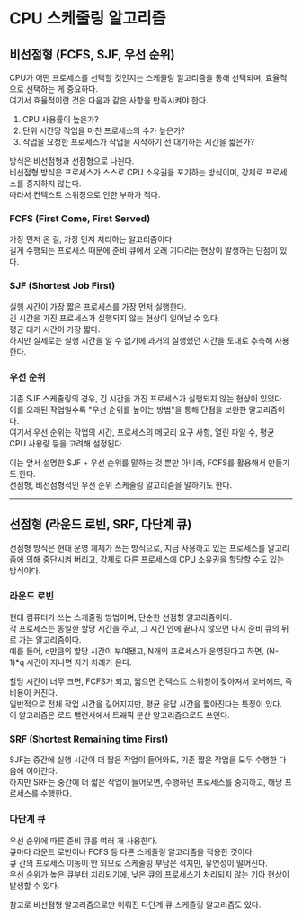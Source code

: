 # CPU 스케줄링 알고리즘

## 비선점형 (FCFS, SJF, 우선 순위)

CPU가 어떤 프로세스를 선택할 것인지는 스케줄링 알고리즘을 통해 선택되며, 효율적으로 선택하는 게 중요하다. <br />
여기서 효율적이란 것은 다음과 같은 사항을 만족시켜야 한다.

1. CPU 사용률이 높은가? <br />
2. 단위 시간당 작업을 마친 프로세스의 수가 높은가? <br />
3. 작업을 요청한 프로세스가 작업을 시작하기 전 대기하는 시간을 짧은가?

방식은 비선점형과 선점형으로 나뉜다. <br />
비선점형 방식은 프로세스가 스스로 CPU 소유권을 포기하는 방식이며, 강제로 프로세스를 중지하지 않는다. <br />
따라서 컨텍스트 스위칭으로 인한 부하가 적다.

### FCFS (First Come, First Served)

가장 먼저 온 걸, 가장 먼저 처리하는 알고리즘이다. <br />
길게 수행되는 프로세스 때문에 준비 큐에서 오래 기다리는 현상이 발생하는 단점이 있다.

### SJF (Shortest Job First)

실행 시간이 가장 짧은 프로세스를 가장 먼저 실행한다. <br />
긴 시간을 가진 프로세스가 실행되지 않는 현상이 일어날 수 있다. <br />
평균 대기 시간이 가장 짧다. <br />
하지만 실제로는 실행 시간을 알 수 없기에 과거의 실행했던 시간을 토대로 추측해 사용한다.

### 우선 순위

기존 SJF 스케줄링의 경우, 긴 시간을 가진 프로세스가 실행되지 않는 현상이 있었다. <br />
이를 오래된 작업일수록 "우선 순위를 높이는 방법"을 통해 단점을 보완한 알고리즘이다. <br />
여기서 우선 순위는 작업의 시간, 프로세스의 메모리 요구 사항, 열린 파일 수, 평균 CPU 사용량 등을 고려해 설정된다.

이는 앞서 설명한 SJF + 우선 순위를 말하는 것 뿐만 아니라, FCFS를 활용해서 만들기도 한다. <br />
선점형, 비선점형적인 우선 순위 스케줄링 알고리즘을 말하기도 한다.

---

## 선점형 (라운드 로빈, SRF, 다단계 큐)

선점형 방식은 현대 운영 체제가 쓰는 방식으로, 지금 사용하고 있는 프로세스를 알고리즘에 의해 중단시켜 버리고, 강제로 다른 프로세스에 CPU 소유권을 할당할 수도 있는 방식이다.

### 라운드 로빈

현대 컴퓨터가 쓰는 스케줄링 방법이며, 단순한 선점형 알고리즘이다. <br />
각 프로세스는 동일한 할당 시간을 주고, 그 시간 안에 끝나지 않으면 다시 준비 큐의 뒤로 가는 알고리즘이다. <br />
예를 들어, q만큼의 할당 시간이 부여됐고, N개의 프로세스가 운영된다고 하면, (N-1)\*q 시간이 지나면 자기 차례가 온다.

할당 시간이 너무 크면, FCFS가 되고, 짧으면 컨텍스트 스위칭이 잦아져서 오버헤드, 즉 비용이 커진다. <br />
일반적으로 전체 작업 시간을 길어지지만, 평균 응답 시간을 짧아진다는 특징이 있다. <br />
이 알고리즘은 로드 밸런서에서 트래픽 분산 알고리즘으로도 쓰인다.

### SRF (Shortest Remaining time First)

SJF는 중간에 실행 시간이 더 짧은 작업이 들어와도, 기존 짧은 작업을 모두 수행한 다음에 이어간다. <br />
하지만 SRF는 중간에 더 짧은 작업이 들어오면, 수행하던 프로세스를 중지하고, 해당 프로세스를 수행한다.

### 다단계 큐

우선 순위에 따른 준비 큐를 여러 개 사용한다. <br />
큐마다 라운드 로빈이나 FCFS 등 다른 스케줄링 알고리즘을 적용한 것이다. <br />
큐 간의 프로세스 이동이 안 되므로 스케줄링 부담은 적지만, 유연성이 떨어진다. <br />
우선 순위가 높은 큐부터 치리되기에, 낮은 큐의 프로세스가 처리되지 않는 기아 현상이 발생할 수 있다.

참고로 비선점형 알고리즘으로만 이뤄진 다단계 큐 스케줄링 알고리즘도 있다.
